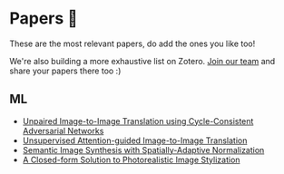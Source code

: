 # Papers 📜

These are the most relevant papers, do add the ones you like too!

We're also building a more exhaustive list on Zotero. [Join our team](https://www.zotero.org/groups/2291580/ccai) and share your papers there too :)

## ML

* [Unpaired Image-to-Image Translation using Cycle-Consistent Adversarial Networks](https://arxiv.org/pdf/1703.10593.pdf)
* [Unsupervised Attention-guided Image-to-Image Translation](https://arxiv.org/abs/1806.02311)
* [Semantic Image Synthesis with Spatially-Adaptive Normalization](https://arxiv.org/abs/1903.07291)
* [A Closed-form Solution to Photorealistic Image Stylization](https://arxiv.org/abs/1802.06474)